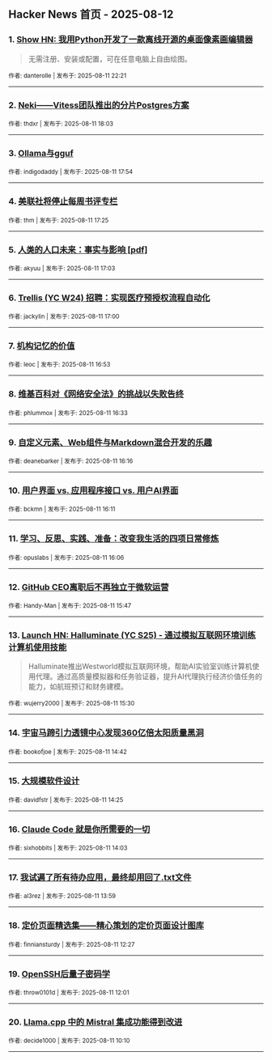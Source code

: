 ## Hacker News 首页 - 2025-08-12


### 1. [Show HN: 我用Python开发了一款离线开源的桌面像素画编辑器](https://news.ycombinator.com/item?id=44870137)
> 无需注册、安装或配置，可在任意电脑上自由绘图。

<sub>作者: danterolle | 发布于: 2025-08-11 22:21</sub>

---

### 2. [Neki——Vitess团队推出的分片Postgres方案](https://news.ycombinator.com/item?id=44867374)

<sub>作者: thdxr | 发布于: 2025-08-11 18:03</sub>

---

### 3. [Ollama与gguf](https://news.ycombinator.com/item?id=44867238)

<sub>作者: indigodaddy | 发布于: 2025-08-11 17:54</sub>

---

### 4. [美联社将停止每周书评专栏](https://news.ycombinator.com/item?id=44866894)

<sub>作者: thm | 发布于: 2025-08-11 17:25</sub>

---

### 5. [人类的人口未来：事实与影响 [pdf]](https://news.ycombinator.com/item?id=44866621)

<sub>作者: akyuu | 发布于: 2025-08-11 17:03</sub>

---

### 6. [Trellis (YC W24) 招聘：实现医疗预授权流程自动化](https://news.ycombinator.com/item?id=44866587)

<sub>作者: jackylin | 发布于: 2025-08-11 17:00</sub>

---

### 7. [机构记忆的价值](https://news.ycombinator.com/item?id=44866500)

<sub>作者: leoc | 发布于: 2025-08-11 16:53</sub>

---

### 8. [维基百科对《网络安全法》的挑战以失败告终](https://news.ycombinator.com/item?id=44866208)

<sub>作者: phlummox | 发布于: 2025-08-11 16:33</sub>

---

### 9. [自定义元素、Web组件与Markdown混合开发的乐趣](https://news.ycombinator.com/item?id=44865997)

<sub>作者: deanebarker | 发布于: 2025-08-11 16:16</sub>

---

### 10. [用户界面 vs. 应用程序接口 vs. 用户AI界面](https://news.ycombinator.com/item?id=44865916)

<sub>作者: bckmn | 发布于: 2025-08-11 16:11</sub>

---

### 11. [学习、反思、实践、准备：改变我生活的四项日常修炼](https://news.ycombinator.com/item?id=44865834)

<sub>作者: opuslabs | 发布于: 2025-08-11 16:06</sub>

---

### 12. [GitHub CEO离职后不再独立于微软运营](https://news.ycombinator.com/item?id=44865560)

<sub>作者: Handy-Man | 发布于: 2025-08-11 15:47</sub>

---

### 13. [Launch HN: Halluminate (YC S25) - 通过模拟互联网环境训练计算机使用技能](https://news.ycombinator.com/item?id=44865290)
> Halluminate推出Westworld模拟互联网环境，帮助AI实验室训练计算机使用代理。通过高质量模拟器和任务验证器，提升AI代理执行经济价值任务的能力，如航班预订和财务建模。

<sub>作者: wujerry2000 | 发布于: 2025-08-11 15:30</sub>

---

### 14. [宇宙马蹄引力透镜中心发现360亿倍太阳质量黑洞](https://news.ycombinator.com/item?id=44864680)

<sub>作者: bookofjoe | 发布于: 2025-08-11 14:42</sub>

---

### 15. [大规模软件设计](https://news.ycombinator.com/item?id=44864467)

<sub>作者: davidfstr | 发布于: 2025-08-11 14:25</sub>

---

### 16. [Claude Code 就是你所需要的一切](https://news.ycombinator.com/item?id=44864185)

<sub>作者: sixhobbits | 发布于: 2025-08-11 14:03</sub>

---

### 17. [我试遍了所有待办应用，最终却用回了.txt文件](https://news.ycombinator.com/item?id=44864134)

<sub>作者: al3rez | 发布于: 2025-08-11 13:59</sub>

---

### 18. [定价页面精选集——精心策划的定价页面设计图库](https://news.ycombinator.com/item?id=44863409)

<sub>作者: finniansturdy | 发布于: 2025-08-11 12:27</sub>

---

### 19. [OpenSSH后量子密码学](https://news.ycombinator.com/item?id=44863242)

<sub>作者: throw0101d | 发布于: 2025-08-11 12:01</sub>

---

### 20. [Llama.cpp 中的 Mistral 集成功能得到改进](https://news.ycombinator.com/item?id=44862583)

<sub>作者: decide1000 | 发布于: 2025-08-11 10:10</sub>

---
